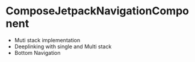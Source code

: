 # ComposeJetpackNavigationComponent

* Muti stack implementation
* Deeplinking with single and Multi stack
* Bottom Navigation

